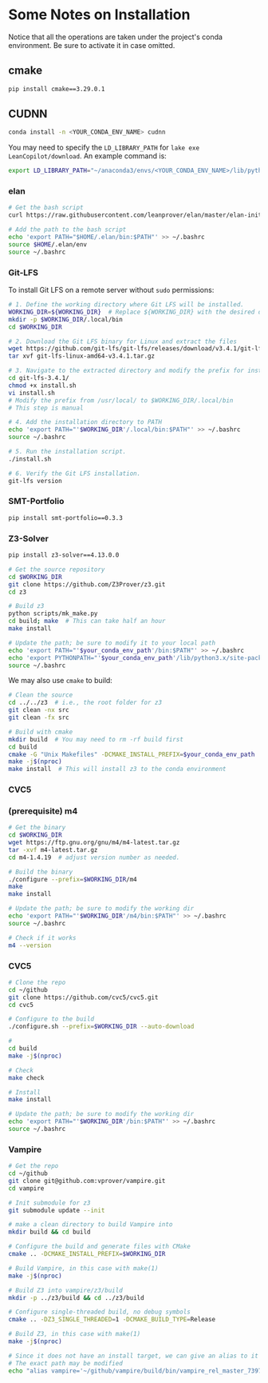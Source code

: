 # Some Notes on Installation

Notice that all the operations are taken under the project's conda environment. Be sure to activate it in case omitted.

## cmake
```bash
pip install cmake==3.29.0.1
```

## CUDNN
```bash
conda install -n <YOUR_CONDA_ENV_NAME> cudnn
```
You may need to specify the `LD_LIBRARY_PATH` for `lake exe LeanCopilot/download`. An example command is:
```bash
export LD_LIBRARY_PATH="~/anaconda3/envs/<YOUR_CONDA_ENV_NAME>/lib/python3.10/site-packages/nvidia/cudnn/lib/:$LD_LIBRARY_PATH"
```
<!-- export LD_LIBRARY_PATH="/localscratch/cat/anaconda3/envs/dojo/lib/python3.10/site-packages/nvidia/cudnn/lib/:$LD_LIBRARY_PATH" -->

### elan
```bash
# Get the bash script
curl https://raw.githubusercontent.com/leanprover/elan/master/elan-init.sh -sSf | sh

# Add the path to the bash script
echo 'export PATH="$HOME/.elan/bin:$PATH"' >> ~/.bashrc
source $HOME/.elan/env
source ~/.bashrc
```

### Git-LFS
To install Git LFS on a remote server without `sudo` permissions:

```bash
# 1. Define the working directory where Git LFS will be installed.
WORKING_DIR=${WORKING_DIR}  # Replace ${WORKING_DIR} with the desired directory
mkdir -p $WORKING_DIR/.local/bin
cd $WORKING_DIR

# 2. Download the Git LFS binary for Linux and extract the files
wget https://github.com/git-lfs/git-lfs/releases/download/v3.4.1/git-lfs-linux-amd64-v3.4.1.tar.gz
tar xvf git-lfs-linux-amd64-v3.4.1.tar.gz

# 3. Navigate to the extracted directory and modify the prefix for installation
cd git-lfs-3.4.1/
chmod +x install.sh
vi install.sh
# Modify the prefix from /usr/local/ to $WORKING_DIR/.local/bin
# This step is manual

# 4. Add the installation directory to PATH
echo 'export PATH="'$WORKING_DIR'/.local/bin:$PATH"' >> ~/.bashrc
source ~/.bashrc

# 5. Run the installation script.
./install.sh

# 6. Verify the Git LFS installation.
git-lfs version
```

### SMT-Portfolio
```bash
pip install smt-portfolio==0.3.3
```

### Z3-Solver
```bash
pip install z3-solver==4.13.0.0
```
```bash
# Get the source repository
cd $WORKING_DIR
git clone https://github.com/Z3Prover/z3.git
cd z3

# Build z3
python scripts/mk_make.py
cd build; make  # This can take half an hour
make install

# Update the path; be sure to modify it to your local path
echo 'export PATH="'$your_conda_env_path'/bin:$PATH"' >> ~/.bashrc
echo 'export PYTHONPATH="'$your_conda_env_path'/lib/python3.x/site-packages:$PYTHONPATH"' >> ~/.bashrc
source ~/.bashrc
```
We may also use `cmake` to build:
```bash
# Clean the source
cd ../../z3  # i.e., the root folder for z3
git clean -nx src
git clean -fx src

# Build with cmake
mkdir build  # You may need to rm -rf build first
cd build
cmake -G "Unix Makefiles" -DCMAKE_INSTALL_PREFIX=$your_conda_env_path ../
make -j$(nproc)
make install  # This will install z3 to the conda environment
```

### CVC5
### (prerequisite) m4
```bash
# Get the binary
cd $WORKING_DIR
wget https://ftp.gnu.org/gnu/m4/m4-latest.tar.gz
tar -xvf m4-latest.tar.gz
cd m4-1.4.19  # adjust version number as needed.

# Build the binary
./configure --prefix=$WORKING_DIR/m4
make
make install

# Update the path; be sure to modify the working dir
echo 'export PATH="'$WORKING_DIR'/m4/bin:$PATH"' >> ~/.bashrc
source ~/.bashrc

# Check if it works
m4 --version
```

### CVC5
```bash
# Clone the repo
cd ~/github
git clone https://github.com/cvc5/cvc5.git
cd cvc5

# Configure to the build
./configure.sh --prefix=$WORKING_DIR --auto-download

#
cd build
make -j$(nproc)

# Check
make check

# Install
make install

# Update the path; be sure to modify the working dir
echo 'export PATH="'$WORKING_DIR'/bin:$PATH"' >> ~/.bashrc
source ~/.bashrc
```

### Vampire
```bash
# Get the repo
cd ~/github
git clone git@github.com:vprover/vampire.git
cd vampire

# Init submodule for z3
git submodule update --init

# make a clean directory to build Vampire into
mkdir build && cd build

# Configure the build and generate files with CMake
cmake .. -DCMAKE_INSTALL_PREFIX=$WORKING_DIR

# Build Vampire, in this case with make(1)
make -j$(nproc)

# Build Z3 into vampire/z3/build
mkdir -p ../z3/build && cd ../z3/build

# Configure single-threaded build, no debug symbols
cmake .. -DZ3_SINGLE_THREADED=1 -DCMAKE_BUILD_TYPE=Release

# Build Z3, in this case with make(1)
make -j$(nproc)

# Since it does not have an install target, we can give an alias to it
# The exact path may be modified
echo "alias vampire='~/github/vampire/build/bin/vampire_rel_master_7397'" >> ~/.bashrc
```

